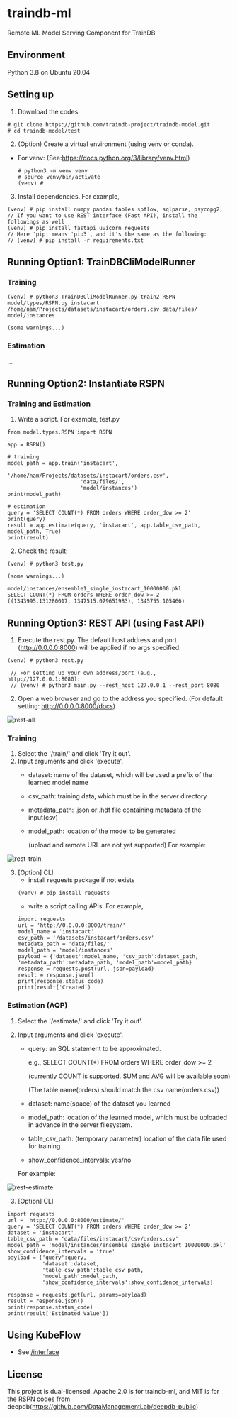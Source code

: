 # traindb-ml
Remote ML Model Serving Component for TrainDB

## Environment
Python 3.8 on Ubuntu 20.04

## Setting up
1. Download the codes.
```
# git clone https://github.com/traindb-project/traindb-model.git
# cd traindb-model/test
```
2. (Option) Create a virtual environment (using venv or conda).
  - For venv: (See:https://docs.python.org/3/library/venv.html)
    ```
    # python3 -m venv venv 
    # source venv/bin/activate
    (venv) #
    ```

3. Install dependencies. For example,
```
(venv) # pip install numpy pandas tables spflow, sqlparse, psycopg2, 
// If you want to use REST interface (Fast API), install the followings as well
(venv) # pip install fastapi uvicorn requests
// Here 'pip' means 'pip3', and it's the same as the following:
// (venv) # pip install -r requirements.txt
```
## Running Option1: TrainDBCliModelRunner
### Training
```
(venv) # python3 TrainDBCliModelRunner.py train2 RSPN model/types/RSPN.py instacart /home/nam/Projects/datasets/instacart/orders.csv data/files/ model/instances

(some warnings...)
```
### Estimation
...

## Running Option2: Instantiate RSPN
### Training and Estimation
1. Write a script. For example, test.py
```
from model.types.RSPN import RSPN

app = RSPN()

# training
model_path = app.train('instacart',
                       '/home/nam/Projects/datasets/instacart/orders.csv',
                       'data/files/',
                       'model/instances')
print(model_path)

# estimation
query = 'SELECT COUNT(*) FROM orders WHERE order_dow >= 2'
print(query)
result = app.estimate(query, 'instacart', app.table_csv_path, model_path, True)
print(result)
```
2. Check the result:
```
(venv) # python3 test.py

(some warnings...)

model/instances/ensemble1_single_instacart_10000000.pkl
SELECT COUNT(*) FROM orders WHERE order_dow >= 2
((1343995.131280017, 1347515.079651983), 1345755.105466)
```
## Running Option3: REST API (using Fast API)
1. Execute the rest.py. 
The default host address and port (http://0.0.0.0:8000) will be applied if no args specified.
```
(venv) # python3 rest.py

 // For setting up your own address/port (e.g., http://127.0.0.1:8080):
 // (venv) # python3 main.py --rest_host 127.0.0.1 --rest_port 8080
```

2. Open a web browser and go to the address you specified.
(For default setting: http://0.0.0.0:8000/docs)

![rest-all](https://user-images.githubusercontent.com/24988105/186143057-fcd91ee1-3f1e-4ad0-b22d-7819c8ccc83a.png)

### Training
1. Select the '/train/' and click 'Try it out'.
2. Input arguments and click 'execute'. 
   - dataset: name of the dataset, which will be used a prefix of the learned model name
   - csv_path: training data, which must be in the server directory
   - metadata_path: .json or .hdf file containing metadata of the input(csv)
   - model_path: location of the model to be generated
   
     (upload and remote URL are not yet supported)
   For example:
   
![rest-train](https://user-images.githubusercontent.com/24988105/187427079-87603e1f-2cfa-466e-a0ef-fae55817c177.png)

3. [Option] CLI
   - install requests package if not exists
   ```
   (venv) # pip install requests
   ```
   - write a script calling APIs. For example,
   ```
   import requests
   url = 'http://0.0.0.0:8000/train/'
   model_name = 'instacart'
   csv_path = '/datasets/instacart/orders.csv'
   metadata_path = 'data/files/'
   model_path = 'model/instances'
   payload = {'dataset':model_name, 'csv_path':dataset_path, 'metadata_path':metadata_path, 'model_path'=model_path}
   response = requests.post(url, json=payload)
   result = response.json()
   print(response.status_code)
   print(result['Created')
   ```

### Estimation (AQP)
1. Select the '/estimate/' and click 'Try it out'.
2. Input arguments and click 'execute'.
   - query: an SQL statement to be approximated. 
     
     e.g., SELECT COUNT(*) FROM orders WHERE order_dow >= 2
     
     (currently COUNT is supported. SUM and AVG will be available soon)
     
     (The table name(orders) should match the csv name(orders.csv))
     
   - dataset: name(space) of the dataset you learned
   - model_path: location of the learned model, which must be uploaded in advance in the server filesystem.
   - table_csv_path: (temporary parameter) location of the data file used for training
   - show_confidence_intervals: yes/no
   
   For example:
   
![rest-estimate](https://user-images.githubusercontent.com/24988105/187428163-f9f342a8-fe55-40df-91f9-82d4b7b7a1e8.png)


3. [Option] CLI
  ```
  import requests
  url = 'http://0.0.0.0:8000/estimate/'
  query = 'SELECT COUNT(*) FROM orders WHERE order_dow >= 2'
  dataset = 'instacart'
  table_csv_path = 'data/files/instacart/csv/orders.csv'
  model_path = 'model/instances/ensemble_single_instacart_10000000.pkl'
  show_confidence_intervals = 'true'
  payload = {'query':query,
             'dataset':dataset,
             'table_csv_path':table_csv_path,
             'model_path':model_path,
             'show_confidence_intervals':show_confidence_intervals}

  response = requests.get(url, params=payload)
  result = response.json()
  print(response.status_code)
  print(result['Estimated Value'])
  ```
## Using KubeFlow
- See [/interface](https://github.com/traindb-project/traindb-ml/tree/main/interface)

## License
This project is dual-licensed. Apache 2.0 is for traindb-ml, and MIT is for the RSPN codes from deepdb(https://github.com/DataManagementLab/deepdb-public)
